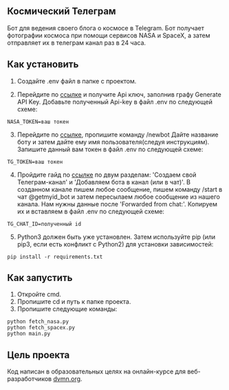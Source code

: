 ## Космический Телеграм

Бот для ведения своего блога о космосе в Telegram. Бот получает фотографии космоса при помощи сервисов NASA и SpaceX, 
а затем отправляет их в телеграм канал раз в 24 часа.

## Как установить

1. Создайте .env файл в папке с проектом.

2. Перейдите по [ссылке](https://api.nasa.gov/) и получите Api ключ, заполнив графу Generate API Key.
Добавьте полученный Api-key в файл .env по следующей схеме:
```
NASA_TOKEN=ваш токен
```

3. Перейдите по [ссылке](https://telegram.me/BotFather), пропишите команду /newbot
Дайте название боту и затем дайте ему имя пользователя(следуя инструкциям).
Запишите данный вам токен в файл .env по следующей схеме:
```
TG_TOKEN=ваш токен
```

4. Пройдите гайд по [ссылке](https://smmplanner.com/blog/otlozhennyj-posting-v-telegram/) по двум разделам:
'Создаем свой Телеграм-канал' и 'Добавляем бота в канал (или в чат)'.
В созданном канале пишем любое сообщение, пишем команду /start
в чат @getmyid_bot и затем пересылаем любое сообщение из нашего канала.
Нам нужны данные после 'Forwarded from chat:'. Копируем их и вставляем в файл .env по следующей схеме:
```
TG_CHAT_ID=полученный id
```

5. Python3 должен быть уже установлен. Затем используйте pip (или pip3, если есть конфликт с Python2) для установки зависимостей:
```
pip install -r requirements.txt
```

## Как запустить 

1. Откройте cmd.
2. Пропишите cd и путь к папке проекта.
3. Пропишите следующие команды:
```
python fetch_nasa.py
python fetch_spacex.py
python main.py
```

## Цель проекта
Код написан в образовательных целях на онлайн-курсе для веб-разработчиков [dvmn.org](https://dvmn.org/).
